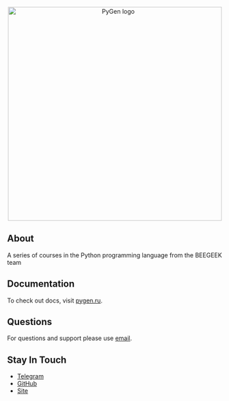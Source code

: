 <p align="center"><a href="https://pygen.ru/" target="_blank" rel="noopener noreferrer"><img width="500" src="https://static.tildacdn.com/tild3337-3861-4136-b131-376533663435/logo-pygen-22.png" alt="PyGen logo"></a></p>

## About

A series of courses in the Python programming language from the BEEGEEK team 

## Documentation

To check out docs, visit [pygen.ru](https://pygen.ru/).

## Questions

For questions and support please use [email](mailto:support@pygen.ru).

## Stay In Touch

- [Telegram](https://t.me/pygen_ru)
- [GitHub](https://github.com/python-generation)
- [Site](https://pygen.ru/)

